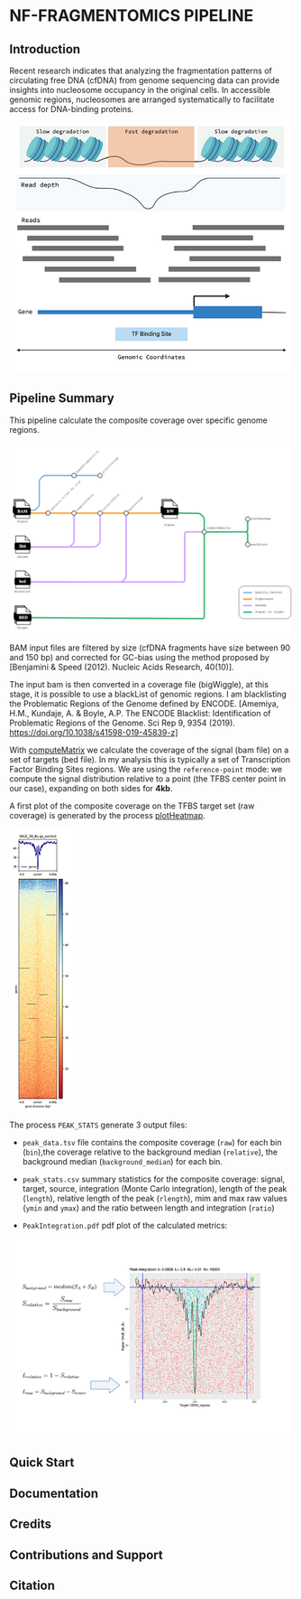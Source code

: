 # NF-FRAGMENTOMICS PIPELINE

## Introduction

Recent research indicates that analyzing the fragmentation patterns of circulating free DNA (cfDNA) from genome sequencing data can provide insights into nucleosome occupancy in the original cells. In accessible genomic regions, nucleosomes are arranged systematically to facilitate access for DNA-binding proteins.

![cfDNA degradation](assets/img/cfDNA_degradation.png)


## Pipeline Summary

This pipeline calculate the composite coverage over specific genome regions.

![pipeline schema](assets/img/nf-fragmentomics_base.png)

BAM input files are filtered by size (cfDNA fragments have size between 90 and 150 bp) and corrected for GC-bias using the method proposed by [Benjamini & Speed (2012). Nucleic Acids Research, 40(10)].

The input bam is then converted in a coverage file (bigWiggle), at this stage, it is possible to use a blackList of genomic regions. I am blacklisting the Problematic Regions of the Genome defined by ENCODE. [Amemiya, H.M., Kundaje, A. & Boyle, A.P. The ENCODE Blacklist: Identification of Problematic Regions of the Genome. Sci Rep 9, 9354 (2019). https://doi.org/10.1038/s41598-019-45839-z]

With [computeMatrix](https://deeptools.readthedocs.io/en/latest/content/tools/computeMatrix.html) we calculate the coverage of the signal (bam file) on a set of targets (bed file). In my analysis this is typically a set of Transcription Factor Binding Sites regions. We are using the `reference-point` mode: we compute the signal distribution relative to a point (the TFBS center point in our case), expanding on both sides for **4kb**.

A first plot of the composite coverage on the TFBS target set (raw coverage) is generated by the process [plotHeatmap](https://deeptools.readthedocs.io/en/latest/content/tools/plotHeatmap.html).

![plotHeatmap example](assets/img/plotHeatmap_example.png)

The process `PEAK_STATS` generate 3 output files:

 - `peak_data.tsv` file contains the composite coverage (`raw`) for each bin (`bin`),the coverage relative to the background median (`relative`), the background median (`background_median`) for each bin.

 - `peak_stats.csv` summary statistics for the composite coverage: signal, target, source, integration (Monte Carlo integration), length of the peak (`length`), relative length of the peak (`rlength`), mim and max raw values (`ymin` and `ymax`) and the ratio between length and integration (`ratio`)

 - `PeakIntegration.pdf` pdf plot of the calculated metrics:

![plotStats plot](assets/img/peakStats.png)

## Quick Start

<!-- TODO -->

## Documentation

<!-- TODO -->

## Credits

<!-- TODO -->

## Contributions and Support

<!-- TODO -->

## Citation

<!-- TODO -->